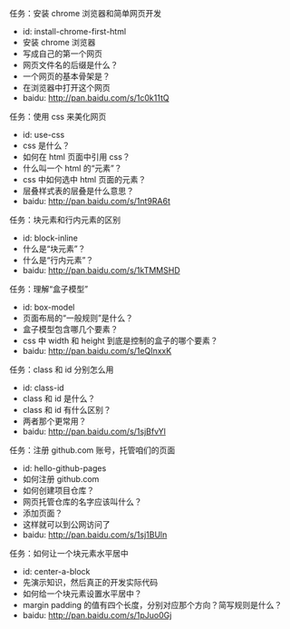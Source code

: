 任务：安装 chrome 浏览器和简单网页开发

- id: install-chrome-first-html
- 安装 chrome 浏览器
- 写成自己的第一个网页
- 网页文件名的后缀是什么？
- 一个网页的基本骨架是？
- 在浏览器中打开这个网页
- baidu: http://pan.baidu.com/s/1c0k11tQ

任务：使用 css 来美化网页

- id: use-css
- css 是什么？
- 如何在 html 页面中引用 css？
- 什么叫一个 html 的“元素”？
- css 中如何选中 html 页面的元素？
- 层叠样式表的层叠是什么意思？
- baidu: http://pan.baidu.com/s/1nt9RA6t

任务：块元素和行内元素的区别

- id: block-inline
- 什么是“块元素”？
- 什么是“行内元素”？
- baidu: http://pan.baidu.com/s/1kTMMSHD

任务：理解“盒子模型”

- id: box-model
- 页面布局的“一般规则”是什么？
- 盒子模型包含哪几个要素？
- css 中 width 和 height 到底是控制的盒子的哪个要素？
- baidu: http://pan.baidu.com/s/1eQInxxK

任务：class 和 id 分别怎么用

- id: class-id
- class 和 id 是什么？
- class 和 id 有什么区别？
- 两者那个更常用？
- baidu: http://pan.baidu.com/s/1sjBfvYl

任务：注册 github.com 账号，托管咱们的页面

- id: hello-github-pages
- 如何注册 github.com
- 如何创建项目仓库？
- 网页托管仓库的名字应该叫什么？
- 添加页面？
- 这样就可以到公网访问了
- baidu: http://pan.baidu.com/s/1sj1BUln

任务：如何让一个块元素水平居中

- id: center-a-block
- 先演示知识，然后真正的开发实际代码
- 如何给一个块元素设置水平居中？
- margin padding 的值有四个长度，分别对应那个方向？简写规则是什么？
- baidu: http://pan.baidu.com/s/1pJuo0Gj
